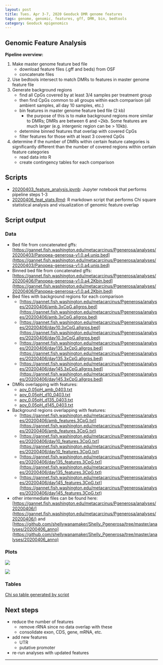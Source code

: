 ```yaml
---
layout: post
title: Tues. Apr 3-7, 2020 Geoduck DMR genome features
tags: genome, genomic, features, gff, DMR, bin, bedtools
category: Geoduck epigenomics 
---
```


## Genomic Feature Analysis

**Pipeline overview:**

1. Make master genome feature bed file
	- download feature files (.gff and beds) from OSF
	- concatenate files
2. Use bedtools intersect to match DMRs to features in master genome feature file
3. Generate background regions
	- find all CpGs covered by at least 3/4 samples per treatment group
	- then find CpGs common to all groups within each comparison (all ambient samples, all day 10 samples, etc.)
	- bin features in master genome feature bed file (2 kb)
		- the purpose of this is to make background regions more similar to DMRs; DMRs are between 6 and ~2kb. Some features are much larger (e.g. intergenic region can be > 10kb).
	- determine binned features that overlap with covered CpGs
	- filter features for those with at least 3 covered CpGs
4. determine if the number of DMRs within certain feature categories is significantly different than the number of covered regions within certain feature categories 
	- read data into R
	- create contingency tables for each comparison

## Scripts
- [20200403_feature_analysis.ipynb](https://github.com/shellywanamaker/Shelly_Pgenerosa/blob/master/analyses/20200403_feature_analysis.ipynb): Jupyter notebook that performs pipeline steps 1-3
- [20200406_feat_stats.Rmd](https://github.com/shellywanamaker/Shelly_Pgenerosa/blob/master/analyses/20200406_anno/20200406_feat_stats.Rmd): R markdown script that performs Chi square statistical analysis and visualization of genomic feature overlap

## Script output
### Data
- Bed file from concatenated gffs: [https://gannet.fish.washington.edu/metacarcinus/Pgenerosa/analyses/20200403/Panopea-generosa-v1.0.a4.uniq.bed](https://gannet.fish.washington.edu/metacarcinus/Pgenerosa/analyses/20200403/Panopea-generosa-v1.0.a4.uniq.bed)
- Binned bed file from concatenated gffs: [https://gannet.fish.washington.edu/metacarcinus/Pgenerosa/analyses/20200406/Panopea-generosa-v1.0.a4.2Kbin.bed](https://gannet.fish.washington.edu/metacarcinus/Pgenerosa/analyses/20200406/Panopea-generosa-v1.0.a4.2Kbin.bed)
- Bed files with background regions for each comparison
	- [https://gannet.fish.washington.edu/metacarcinus/Pgenerosa/analyses/20200406/amb.3xCpG.allgrps.bed](https://gannet.fish.washington.edu/metacarcinus/Pgenerosa/analyses/20200406/amb.3xCpG.allgrps.bed)
	-  [https://gannet.fish.washington.edu/metacarcinus/Pgenerosa/analyses/20200406/day10.3xCpG.allgrps.bed](https://gannet.fish.washington.edu/metacarcinus/Pgenerosa/analyses/20200406/day10.3xCpG.allgrps.bed)
	-  [https://gannet.fish.washington.edu/metacarcinus/Pgenerosa/analyses/20200406/day135.3xCpG.allgrps.bed](https://gannet.fish.washington.edu/metacarcinus/Pgenerosa/analyses/20200406/day135.3xCpG.allgrps.bed)
	-  [https://gannet.fish.washington.edu/metacarcinus/Pgenerosa/analyses/20200406/day145.3xCpG.allgrps.bed](https://gannet.fish.washington.edu/metacarcinus/Pgenerosa/analyses/20200406/day145.3xCpG.allgrps.bed)
- DMRs overlapping with features:
	- [aov_0.05pH_amb_0403.txt](https://github.com/shellywanamaker/Shelly_Pgenerosa/blob/master/analyses/20200403_anno/aov_0.05pH_amb_0403.txt)
	- [aov_0.05pH_d10_0403.txt](https://github.com/shellywanamaker/Shelly_Pgenerosa/blob/master/analyses/20200403_anno/aov_0.05pH_d10_0403.txt)
	- [aov_0.05pH_d135_0403.txt](https://github.com/shellywanamaker/Shelly_Pgenerosa/blob/master/analyses/20200403_anno/aov_0.05pH_d135_0403.txt)
	- [aov_0.05pH_d145_0403.txt](https://github.com/shellywanamaker/Shelly_Pgenerosa/blob/master/analyses/20200403_anno/aov_0.05pH_d145_0403.txt)
- Background regions overlapping with features:
	- [https://gannet.fish.washington.edu/metacarcinus/Pgenerosa/analyses/20200406/amb_features.3CpG.txt](https://gannet.fish.washington.edu/metacarcinus/Pgenerosa/analyses/20200406/amb_features.3CpG.txt)
	- [https://gannet.fish.washington.edu/metacarcinus/Pgenerosa/analyses/20200406/day10_features.3CpG.txt](https://gannet.fish.washington.edu/metacarcinus/Pgenerosa/analyses/20200406/day10_features.3CpG.txt)
	- [https://gannet.fish.washington.edu/metacarcinus/Pgenerosa/analyses/20200406/day135_features.3CpG.txt](https://gannet.fish.washington.edu/metacarcinus/Pgenerosa/analyses/20200406/day135_features.3CpG.txt)
	- [https://gannet.fish.washington.edu/metacarcinus/Pgenerosa/analyses/20200406/day145_features.3CpG.txt](https://gannet.fish.washington.edu/metacarcinus/Pgenerosa/analyses/20200406/day145_features.3CpG.txt)   
- other intermediate files can be found here: [https://gannet.fish.washington.edu/metacarcinus/Pgenerosa/analyses/20200406/](https://gannet.fish.washington.edu/metacarcinus/Pgenerosa/analyses/20200406/) and [https://github.com/shellywanamaker/Shelly_Pgenerosa/tree/master/analyses/20200406_anno](https://github.com/shellywanamaker/Shelly_Pgenerosa/tree/master/analyses/20200406_anno)

### Plots
[![](https://raw.githubusercontent.com/shellywanamaker/Shelly_Pgenerosa/master/analyses/20200406_anno/2Col_barplot_feats.jpg)](https://raw.githubusercontent.com/shellywanamaker/Shelly_Pgenerosa/master/analyses/20200406_anno/2Col_barplot_feats.jpg)

[![](https://raw.githubusercontent.com/shellywanamaker/Shelly_Pgenerosa/master/analyses/20200406_anno/stacked_feats.jpg)](https://raw.githubusercontent.com/shellywanamaker/Shelly_Pgenerosa/master/analyses/20200406_anno/stacked_feats.jpg)

### Tables
[Chi sq table generated by script](https://github.com/shellywanamaker/Shelly_Pgenerosa/blob/master/analyses/20200406_anno/chi_table.csv)


## Next steps
- reduce the number of features
	- remove rRNA since no data overlap with these
	- consolidate exon, CDS, gene, mRNA, etc. 
- add new features 
	- UTR
	- putative promoter 	
- re-run analyses with updated features

****